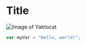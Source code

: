 # Title
![Image of Yaktocat](https://octodex.github.com/images/yaktocat.png)
``` javascript
var myVar = "Hello, world!";
```
